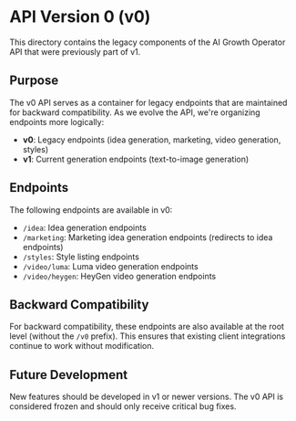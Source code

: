 # API Version 0 (v0)

This directory contains the legacy components of the AI Growth Operator API that were previously part of v1.

## Purpose

The v0 API serves as a container for legacy endpoints that are maintained for backward compatibility. As we evolve the API, we're organizing endpoints more logically:

- **v0**: Legacy endpoints (idea generation, marketing, video generation, styles)
- **v1**: Current generation endpoints (text-to-image generation)

## Endpoints

The following endpoints are available in v0:

- `/idea`: Idea generation endpoints
- `/marketing`: Marketing idea generation endpoints (redirects to idea endpoints)
- `/styles`: Style listing endpoints
- `/video/luma`: Luma video generation endpoints
- `/video/heygen`: HeyGen video generation endpoints

## Backward Compatibility

For backward compatibility, these endpoints are also available at the root level (without the `/v0` prefix). This ensures that existing client integrations continue to work without modification.

## Future Development

New features should be developed in v1 or newer versions. The v0 API is considered frozen and should only receive critical bug fixes. 